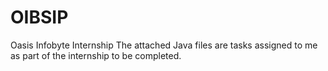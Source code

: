 # OIBSIP
Oasis Infobyte Internship
The attached Java files are tasks assigned to me as part of the internship to be completed. 
